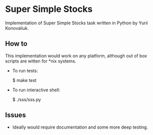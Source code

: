 Super Simple Stocks
===================

Implementation of Super Simple Stocks task written in Python by Yurii
Konovaliuk.

How to
------

This implementation would work on any platform, although out of box scripts are
witten for \*nix systems.

*   To run tests:

    $ make test

*   To run interactive shell:

    $ ./sss/sss.py



Issues
------

*   Ideally would require documentation and some more deep testing.
